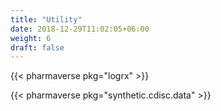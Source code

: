 ```yaml
---
title: "Utility"
date: 2018-12-29T11:02:05+06:00
weight: 6
draft: false
---
```


{{< pharmaverse pkg="logrx" >}}

{{< pharmaverse pkg="synthetic.cdisc.data" >}}
